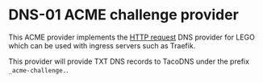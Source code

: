 # DNS-01 ACME challenge provider

This ACME provider implements the [HTTP request](https://go-acme.github.io/lego/dns/httpreq/) DNS provider for LEGO which can be used with ingress servers such as Traefik.

This provider will provide TXT DNS records to TacoDNS under the prefix `_acme-challenge.`.
